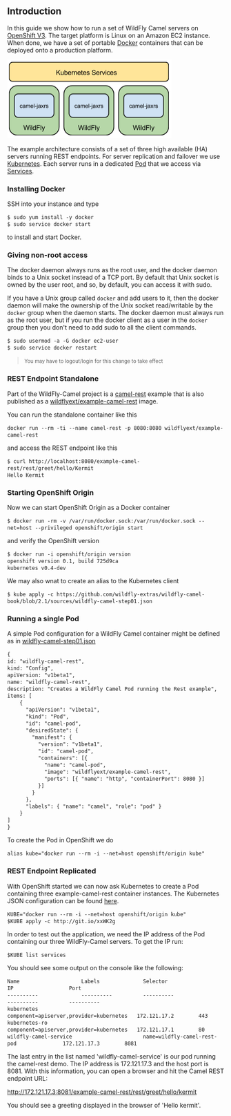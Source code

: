 ## Introduction

In this guide we show how to run a set of WildFly Camel servers on [OpenShift V3](https://github.com/openshift/origin). The target platform is Linux on an Amazon EC2 instance. When done, we have a set of portable [Docker](https://www.docker.io/) containers that can be deployed onto a production platform.

![](../images/example-rest-design.png)

The example architecture consists of a set of three high available (HA) servers running REST endpoints. For server replication and failover we use [Kubernetes](http://kubernetes.io). Each server runs in a dedicated [Pod](https://github.com/GoogleCloudPlatform/kubernetes/blob/master/docs/pods.md) that we access via [Services](https://github.com/GoogleCloudPlatform/kubernetes/blob/master/docs/services.md).

### Installing Docker

SSH into your instance and type 

```
$ sudo yum install -y docker
$ sudo service docker start
``` 

to install and start Docker.

### Giving non-root access

The docker daemon always runs as the root user, and the docker daemon binds to a Unix socket instead of a TCP port. By default that Unix socket is owned by the user root, and so, by default, you can access it with sudo.

If you have a Unix group called `docker` and add users to it, then the docker daemon will make the ownership of the Unix socket read/writable by the `docker` group when the daemon starts. The docker daemon must always run as the root user, but if you run the docker client as a user in the `docker` group then you don't need to add sudo to all the client commands.

```
$ sudo usermod -a -G docker ec2-user
$ sudo service docker restart
``` 

> <small>You may have to logout/login for this change to take effect</small>

### REST Endpoint Standalone

Part of the WildFly-Camel project is a [camel-rest](https://github.com/wildflyext/wildfly-camel/tree/master/examples/camel-rest) example that is also published as a [wildflyext/example-camel-rest](https://registry.hub.docker.com/u/wildflyext/example-camel-rest/) image.

You can run the standalone container like this

```
docker run --rm -ti --name camel-rest -p 8080:8080 wildflyext/example-camel-rest
```

and access the REST endpoint like this

```
$ curl http://localhost:8080/example-camel-rest/rest/greet/hello/Kermit
Hello Kermit
```

### Starting OpenShift Origin

Now we can start OpenShift Origin as a Docker container

```
$ docker run -rm -v /var/run/docker.sock:/var/run/docker.sock --net=host --privileged openshift/origin start
```

and verify the OpenShift version 

```
$ docker run -i openshift/origin version
openshift version 0.1, build 725d9ca
kubernetes v0.4-dev
```

We may also wnat to create an alias to the Kubernetes client

```
$ kube apply -c https://github.com/wildfly-extras/wildfly-camel-book/blob/2.1/sources/wildfly-camel-step01.json
```

### Running a single Pod

A simple Pod configuration for a WildFly Camel container might be defined as in [wildfly-camel-step01.json](../sources/wildfly-camel-step01.json)

```
{
id: "wildfly-camel-rest",
kind: "Config",
apiVersion: "v1beta1",
name: "wildfly-camel-rest",
description: "Creates a WildFly Camel Pod running the Rest example",
items: [ 
	{
	  "apiVersion": "v1beta1",
	  "kind": "Pod",
	  "id": "camel-pod",
	  "desiredState": {
	    "manifest": {
	      "version": "v1beta1",
	      "id": "camel-pod",
	      "containers": [{
	        "name": "camel-pod",
	        "image": "wildflyext/example-camel-rest",
	        "ports": [{ "name": "http", "containerPort": 8080 }]
	      }]
	    }
	  },
	  "labels": { "name": "camel", "role": "pod" }
	}
]
}
```

To create the Pod in OpenShift we do

```
alias kube="docker run --rm -i --net=host openshift/origin kube"
```

### REST Endpoint Replicated

With OpenShift started we can now ask Kubernetes to create a Pod containing three example-camel-rest container instances. The Kubernetes JSON configuration can be found [here](http://git.io/xxWK2g).

```
KUBE="docker run --rm -i --net=host openshift/origin kube"
$KUBE apply -c http://git.io/xxWK2g
```

In order to test out the application, we need the IP address of the Pod containing our three WildFly-Camel servers. To get the IP run:

```
$KUBE list services
```

You should see some output on the console like the following:

```
Name                    Labels              Selector                                  IP                  Port
----------              ----------          ----------                                ----------          ----------
kubernetes                                  component=apiserver,provider=kubernetes   172.121.17.2        443
kubernetes-ro                               component=apiserver,provider=kubernetes   172.121.17.1        80
wildfly-camel-service                       name=wildfly-camel-rest-pod               172.121.17.3        8081
```

The last entry in the list named 'wildfly-camel-service' is our pod running the camel-rest demo. The IP address is 172.121.17.3 and the host port is 8081. With this information, you can open a browser and hit the Camel REST endpoint URL:

http://172.121.17.3:8081/example-camel-rest/rest/greet/hello/kermit

You should see a greeting displayed in the browser of 'Hello kermit'.
